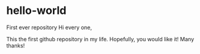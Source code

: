 # hello-world
First ever repository 
Hi every one,

This the first github repository in my life. Hopefully, you would like it!
Many thanks!
